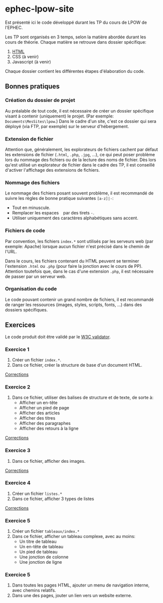 # ephec-lpow-site

Est présenté ici le code développé durant les TP du cours de LPOW de l'EPHEC.

Les TP sont organisés en 3 temps, selon la matière abordée durant les cours de théorie.
Chaque matière se retrouve dans dossier spécifique:
 1. [HTML](./html)
 2. CSS (à venir)
 3. Javascript (à venir)

Chaque dossier contient les différentes étapes d'élaboration du code.


## Bonnes pratiques

### Création du dossier de projet

Au préalable de tout code, il est nécessaire de créer un dossier spécifique visant à contenir (uniquement) le projet.
(Par exemple: `Documents\MesSites\lpow`.) Dans le cadre d'un site, c'est ce dossier qui sera déployé (via FTP, par exemple) sur le serveur d'hébergement.

### Extension de fichier

Attention que, généralement, les explorateurs de fichiers cachent par défaut les extensions de fichier (`.html`, `.php`, `.jpg`, ...),
ce qui peut poser problème lors du nommage des fichiers ou de la lecture des noms de fichier.
Dès lors qu'est utilisé un explorateur de fichier dans le cadre des TP, il est conseillé d'activer l'affichage des extensions de fichiers.

### Nommage des fichiers

Le nommage des fichiers posant souvent problème, il est recommandé de suivre les règles de bonne pratique suivantes `[a-z]|-`:
 - Tout en minuscule.
 - Remplacer les espaces ` ` par des tirets `-`.
 - Utiliser uniquement des caractères alphabétiques sans accent.

### Fichiers de code

Par convention, les fichiers `index.*` sont utilisés par les serveurs web (par exemple: Apache) lorsque aucun fichier n'est précisé dans le chemin de l'URL.

Dans le cours, les fichiers contenant du HTML peuvent se terminer l'extension `.html` ou `.php` (pour faire la jonction avec le cours de PP). 
Attention toutefois que, dans le cas d'une extension `.php`, il est nécessaire de passer par un serveur web.

### Organisation du code

Le code pouvant contenir un grand nombre de fichiers, il est recommandé de ranger les ressources (images, styles, scripts, fonts, ...) dans des dossiers spécifiques.



## Exercices

Le code produit doit être validé par le [W3C validator](https://validator.w3.org/). 


### Exercice 1

 1. Créer un fichier `index.*`.
 2. Dans ce fichier, créer la structure de base d'un document HTML.

[Corrections](./html/v1)


### Exercice 2

 1. Dans ce fichier, utiliser des balises de structure et de texte, de sorte à:
    - Afficher un en-tête
    - Afficher un pied de page
    - Afficher des articles
    - Afficher des titres
    - Afficher des paragraphes
    - Afficher des retours à la ligne

[Corrections](./html/v2)


### Exercice 3

 1. Dans ce fichier, afficher des images.

[Corrections](./html/v3)


### Exercice 4

 1. Créer un fichier `listes.*`
 2. Dans ce fichier, afficher 3 types de listes

[Corrections](./html/v4)


### Exercice 5

 1. Créer un fichier `tableaux/index.*`
 2. Dans ce fichier, afficher un tableau complexe, avec au moins:
    - Un titre de tableau
    - Un en-tête de tableau
    - Un pied de tableau
    - Une jonction de colonne
    - Une jonction de ligne

### Exercice 5

 1. Dans toutes les pages HTML, ajouter un menu de navigation interne, avec chemins relatifs.
 2. Dans une des pages, jouter un lien vers un website externe.


